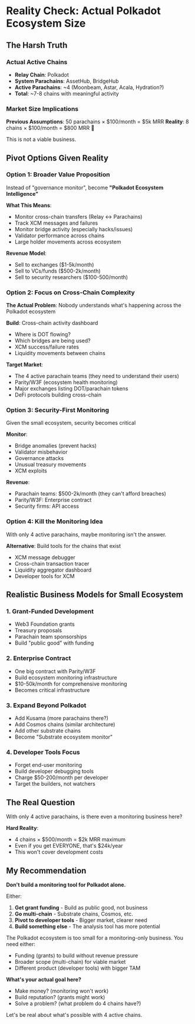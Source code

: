 # Reality Check: Actual Polkadot Ecosystem Size

## The Harsh Truth

### Actual Active Chains
- **Relay Chain**: Polkadot
- **System Parachains**: AssetHub, BridgeHub
- **Active Parachains**: ~4 (Moonbeam, Astar, Acala, Hydration?)
- **Total**: ~7-8 chains with meaningful activity

### Market Size Implications

**Previous Assumptions**: 50 parachains × $100/month = $5k MRR
**Reality**: 8 chains × $100/month = $800 MRR 🚨

This is not a viable business.

## Pivot Options Given Reality

### Option 1: Broader Value Proposition
Instead of "governance monitor", become **"Polkadot Ecosystem Intelligence"**

**What This Means**:
- Monitor cross-chain transfers (Relay ↔ Parachains)
- Track XCM messages and failures
- Monitor bridge activity (especially hacks/issues)
- Validator performance across chains
- Large holder movements across ecosystem

**Revenue Model**: 
- Sell to exchanges ($1-5k/month)
- Sell to VCs/funds ($500-2k/month)
- Sell to security researchers ($100-500/month)

### Option 2: Focus on Cross-Chain Complexity
**The Actual Problem**: Nobody understands what's happening across the Polkadot ecosystem

**Build**: Cross-chain activity dashboard
- Where is DOT flowing?
- Which bridges are being used?
- XCM success/failure rates
- Liquidity movements between chains

**Target Market**:
- The 4 active parachain teams (they need to understand their users)
- Parity/W3F (ecosystem health monitoring)
- Major exchanges listing DOT/parachain tokens
- DeFi protocols building cross-chain

### Option 3: Security-First Monitoring
Given the small ecosystem, security becomes critical

**Monitor**:
- Bridge anomalies (prevent hacks)
- Validator misbehavior
- Governance attacks
- Unusual treasury movements
- XCM exploits

**Revenue**: 
- Parachain teams: $500-2k/month (they can't afford breaches)
- Parity/W3F: Enterprise contract
- Security firms: API access

### Option 4: Kill the Monitoring Idea
With only 4 active parachains, maybe monitoring isn't the answer.

**Alternative**: Build tools for the chains that exist
- XCM message debugger
- Cross-chain transaction tracer
- Liquidity aggregator dashboard
- Developer tools for XCM

## Realistic Business Models for Small Ecosystem

### 1. Grant-Funded Development
- Web3 Foundation grants
- Treasury proposals
- Parachain team sponsorships
- Build "public good" with funding

### 2. Enterprise Contract
- One big contract with Parity/W3F
- Build ecosystem monitoring infrastructure
- $10-50k/month for comprehensive monitoring
- Becomes critical infrastructure

### 3. Expand Beyond Polkadot
- Add Kusama (more parachains there?)
- Add Cosmos chains (similar architecture)
- Add other substrate chains
- Become "Substrate ecosystem monitor"

### 4. Developer Tools Focus
- Forget end-user monitoring
- Build developer debugging tools
- Charge $50-200/month per developer
- Target the builders, not watchers

## The Real Question

With only 4 active parachains, is there even a monitoring business here? 

**Hard Reality**: 
- 4 chains × $500/month = $2k MRR maximum
- Even if you get EVERYONE, that's $24k/year
- This won't cover development costs

## My Recommendation

**Don't build a monitoring tool for Polkadot alone.**

Either:
1. **Get grant funding** - Build as public good, not business
2. **Go multi-chain** - Substrate chains, Cosmos, etc.
3. **Pivot to developer tools** - Bigger market, clearer need
4. **Build something else** - The analysis tool has more potential

The Polkadot ecosystem is too small for a monitoring-only business. You need either:
- Funding (grants) to build without revenue pressure
- Broader scope (multi-chain) for viable market
- Different product (developer tools) with bigger TAM

**What's your actual goal here?**
- Make money? (monitoring won't work)
- Build reputation? (grants might work)
- Solve a problem? (what problem do 4 chains have?)

Let's be real about what's possible with 4 active chains.